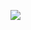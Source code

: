 ![](https://bat.bing.com/action/0?ti=56018282&Ver=2&mid=70727520-00d3-44a4-a0d6-b3398644cd69&sid=201ffde0635411ee902411d77b750559&vid=20202bf0635411ee9ac03f2e618b0b9f&vids=0&msclkid=N&pi=0&lg=en-US&sw=800&sh=600&sc=24&nwd=1&tl=Shortform%20%7C%20Book&p=https%3A%2F%2Fwww.shortform.com%2Fapp%2Fbook%2Fatomic-habits%2Fexercise-mind-over-matter&r=&lt=276&evt=pageLoad&sv=1&rn=462609)
